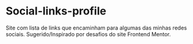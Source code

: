 # Social-links-profile
 Site com lista de links que encaminham para algumas das minhas redes sociais. Sugerido/Inspirado por desafios do site Frontend Mentor.

